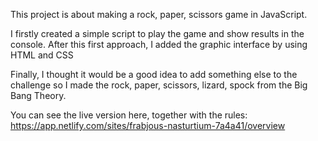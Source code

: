 This project is about making a rock, paper, scissors game in JavaScript.

I firstly created a simple script to play the game and show results in the console.
After this first approach, I added the graphic interface by using HTML and CSS

Finally, I thought it would be a good idea to add something else to the challenge so I made the rock, paper, scissors, lizard, spock from the Big Bang Theory.

You can see the live version here, together with the rules: https://app.netlify.com/sites/frabjous-nasturtium-7a4a41/overview



